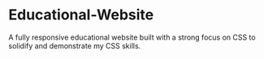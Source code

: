 # Educational-Website
A fully responsive educational website built with a strong focus on CSS to solidify and demonstrate my CSS skills.
